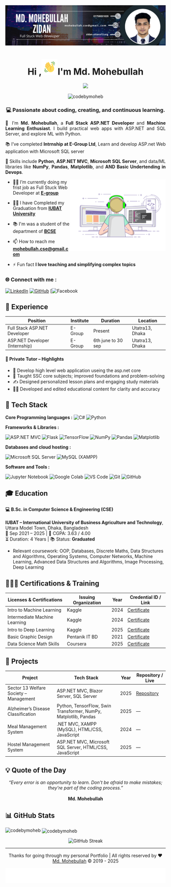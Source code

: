 <!--Banar Section Start-->

<img src="assets/img/mohebullah_github-bannar.png" alt="Banner" />

<!--Banar Section End-->


<!--Title & Typography Section End-->
<h1 align="center">Hi ,<img src="./assets/img/Wave.gif" height="50px" width="50px">I'm Md. Mohebullah</h1>

<p align="center">
    <img src="https://readme-typing-svg.herokuapp.com/?font=Righteous&size=20&center=true&vCenter=true&width=435&height=70&duration=4000&lines=Full+Stack+ASP.NET+Developer;Machine+Learning+Enthusiast;welcome+to+my+profile;"/>
<!--Title & Typography Section End-->

<!--pofiel view Section start-->
<p align="center"> <img src="https://komarev.com/ghpvc/?username=codebymoheb&label=Profile%20views&color=0e75b6&style=flat" alt="codebymoheb" /> </p>
<!--pofiel view Section end-->

<!-- Header subtitle area start -->
<section align="center" style="text-align: justify;">
  <h3 style="text-align: center;">💻 Passionate about coding, creating, and continuous learning.</h3>

  <p>
    👋 I'm <strong>Md. Mohebullah</strong>, a <strong>Full Stack ASP.NET Developer</strong> and <strong>Machine Learning Enthusiast</strong>. I build practical web apps with ASP.NET and SQL Server, and explore ML with Python.
  </p>

  <p>
    📚 I’ve completed <strong>Intrnship at E-Group Ltd</strong>, Learn and develop ASP.net Web application with Microsoft SQL server
  </p>

  <p>
    🔧 Skills include <strong>Python</strong>, <strong>ASP.NET MVC</strong>, <strong>Microsoft SQL Server</strong>, and data/ML libraries like <strong>NumPy</strong>, <strong>Pandas</strong>, <strong>Matplotlib</strong>, and <strong>AND Basic Undertending in Devops</strong>.
  </p>
</section>

<!-- Header subtitle area end -->

<!--Body Right Section start-->
<img align="right" alt="coding" width="300" src="./assets/img/live-coding.gif">
<!--Body Right Section End-->

<!--Body Left Section Start-->

- 👨‍🎓 I’m currently doing my frist job as Full Stuck Web Developer at  **[E-group](https://e-groupltd.com/)**
  
- 👨‍🎓 I have Completed my Graduation from **[IUBAT University](https://iubat.edu/)**

- 📚 I'm was a student of the department of **[BCSE](https://cse.iubat.edu/)**

- 📫 How to reach me **<mohebullah.cse@gmail.com>**

- ⚡ Fun fact **I love teaching and simplifying complex topics**
<!--Body Left Section End-->

<!--Connect with me Section Start-->
<h3 align="left"> 🌐 Connect with me :</h3>

[![LinkedIn](https://img.shields.io/badge/LinkedIn-%230077B5.svg?logo=linkedin&logoColor=white)](https://linkedin.com/in/codebymoheb)
[![GitHub](https://img.shields.io/badge/GitHub-%23121011.svg?logo=github&logoColor=white)](https://github.com/codebymoheb)
[![Facebook](www.facebook.com/zidan.cse)

<!--Connect with me Section End-->

## 💼 Experience

| Position                         | Institute |   Duration       | Location            | 
| -------------------------------- | --------- | ---------------- | --------------------| 
| Full Stack ASP.NET Developer     |  E-Group  |    Present       | Utatra13, Dhaka     | 
| ASP.NET Developer (Internship)   |  E-Group  |6th june to 30 sep| Utatra13, Dhaka     | 


#### 🎯 Private Tutor – Highlights

- 🧠 Develop high level web application useing the asp.net core
- 📘 Taught SSC core subjects; improved foundations and problem-solving
- ✍️ Designed personalized lesson plans and engaging study materials
- 🧑‍🏫 Developed and edited educational content for clarity and accuracy

<!-- Developer Hub section start -->

## 🧰 Tech Stack

**Core Programming languages :**
![C#](https://img.shields.io/badge/ASP.NET_MVC-5C2D91?style=for-the-badge&logo=.net&logoColor=white)
![Python](https://img.shields.io/badge/python-3670A0.svg?style=for-the-badge&logo=python&logoColor=ffdd54)

**Frameworks & Libraries :**

![ASP.NET MVC](https://img.shields.io/badge/ASP.NET_MVC-5C2D91?style=for-the-badge&logo=.net&logoColor=white)
![Flask](https://img.shields.io/badge/Flask-000000.svg?style=for-the-badge&logo=flask&logoColor=white)
![TensorFlow](https://img.shields.io/badge/TensorFlow-FF6F00.svg?style=for-the-badge&logo=tensorflow&logoColor=white)
![NumPy](https://img.shields.io/badge/numpy-013243.svg?style=for-the-badge&logo=numpy&logoColor=white)
![Pandas](https://img.shields.io/badge/pandas-150458.svg?style=for-the-badge&logo=pandas&logoColor=white)
![Matplotlib](https://img.shields.io/badge/Matplotlib-11557c.svg?style=for-the-badge)

**Databases and cloud hosting :**

![Microsoft SQL Server](https://img.shields.io/badge/Microsoft%20SQL%20Server-CC2927?style=for-the-badge&logo=microsoft%20sql%20server&logoColor=white)
![MySQL (XAMPP)](https://img.shields.io/badge/mysql-4479A1.svg?style=for-the-badge&logo=mysql&logoColor=white)

**Software and Tools :**

![Jupyter Notebook](https://img.shields.io/badge/Jupyter-FA0F00?style=for-the-badge&logo=jupyter&logoColor=white)
![Google Colab](https://img.shields.io/badge/Google%20Colab-F9AB00?style=for-the-badge&logo=googlecolab&logoColor=white)
![VS Code](https://img.shields.io/badge/VS_Code-007ACC?style=for-the-badge&logo=visual-studio-code&logoColor=white)
![Git](https://img.shields.io/badge/git-%23F05033.svg?style=for-the-badge&logo=git&logoColor=white)
![GitHub](https://img.shields.io/badge/github-%23121011.svg?style=for-the-badge&logo=github&logoColor=white)

<!-- Developer Hub section end -->

## 🎓 Education

#### 💻 B.Sc. in Computer Science & Engineering (CSE)

**IUBAT – International University of Business Agriculture and Technology**, Uttara Model Town, Dhaka, Bangladesh  
📅 Sep 2021 – 2025      | 🎯 CGPA: 3.63 / 4.00  
⏳ Duration: 4 Years    | 📚 Status: **Graduated**

- Relevant coursework: OOP, Databases, Discrete Maths, Data Structures and Algorithms, Operating Systems, Computer Networks, Machine Learning, Advanced Data Structures and Algorithms, Image Processing, Deep Learning

<!--Certification Section Start-->

## 👨🏻‍🎓 Certifications & Training

| Licenses & Certifications              | Issuing Organization | Year | Credential ID / Link |
| -------------------------------------- | -------------------- | ---- | -------------------- |
| Intro to Machine Learning              | Kaggle               | 2024 |   [Certificate](https://www.kaggle.com/learn/certification/mdmohebullah/intro-to-machine-learning)   
| Intermediate Machine Learning          | Kaggle               | 2024 |   [Certificate](https://www.kaggle.com/learn/certification/mdmohebullah/intermediate-machine-learning)           
| Intro to Deep Learning                 | Kaggle               | 2025 |   [Certificate](https://www.kaggle.com/learn/intro-to-deep-learning)                              
| Basic Graphic Design                   | Pentanik IT BD       | 2021 |   [Certificate](https://drive.google.com/file/d/1JP2pzU7PZLxd7WYA-m33qhqWbVUm4_lg/view)
| Data Science Math Skills               | Coursera             | 2025 |   [Certificate](https://www.coursera.org/account/accomplishments/verify/8WHPVSVIP498?utm_source=link&utm_medium=certificate&utm_content=cert_image&utm_campaign=sharing_cta&utm_product=course)

<!--Certification Section end-->

## 🧪 Projects

| Project                                   | Tech Stack                                                        | Year | Repository / Live |
| ----------------------------------------- | ----------------------------------------------------------------- | ---- | ----------------- |
| Sector 13 Welfare Society – Management    | ASP.NET MVC, Blazor Server, SQL Server                            | 2025 | [Repository](https://github.com/CodeByMoheb/Sector-13-wllfare-socity-project) |
| Alzheimer’s Disease Classification        | Python, TensorFlow, Swin Transformer, NumPy, Matplotlib, Pandas   | 2025 | —                 |
| Meal Management System                    | .NET MVC, XAMPP (MySQL), HTML/CSS, JavaScript                     | 2024 | —                 |
| Hostel Management System                  | ASP.NET MVC, Microsoft SQL Server, HTML/CSS, JavaScript           | 2025 | —                 |

## 💡 Quote of the Day

<div align="center">
  <em>“Every error is an opportunity to learn. Don't be afraid to make mistakes; they're part of the coding process.”</em>  
  <br/><br/>
  <strong>  Md. Mohebullah</strong>
</div>

## 📊 GitHub Stats

<p><img align="left" src="https://github-readme-stats.vercel.app/api/top-langs?username=codebymoheb&show_icons=true&locale=en&layout=compact" alt="codebymoheb" /></p>

<p>&nbsp;<img align="center" src="https://github-readme-stats.vercel.app/api?username=codebymoheb&show_icons=true&locale=en" alt="codebymoheb" /></p>

<p align="center">
  <img src="https://github-readme-streak-stats.herokuapp.com/?user=codebymoheb" alt="GitHub Streak" />
</p>

<!-- footer section start -->
<hr>
<p align="center" target="_blank">Thanks for going through my personal Portfolio | All rights reserved by ❤️ <a href="https://www.linkedin.com/in/codebymoheb/">Md. Mohebullah</a> © 2019 - 2025</p>

![logo](./assets/img/footer%20img.svg)

<!-- footer section end -->

